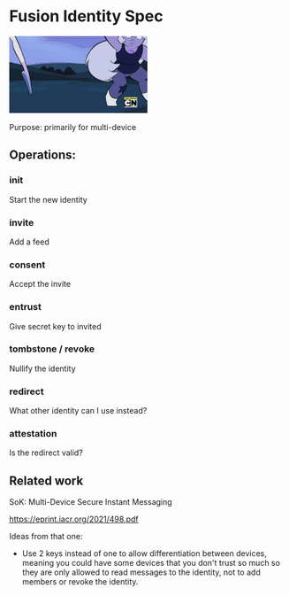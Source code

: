 # Fusion Identity Spec

![dance][dancegif]

Purpose: primarily for multi-device

## Operations:

### init

Start the new identity

### invite

Add a feed

### consent

Accept the invite

### entrust

Give secret key to invited

### tombstone / revoke

Nullify the identity

### redirect

What other identity can I use instead?

### attestation

Is the redirect valid?

## Related work

SoK: Multi-Device Secure Instant Messaging

https://eprint.iacr.org/2021/498.pdf

Ideas from that one:
 - Use 2 keys instead of one to allow differentiation between devices,
   meaning you could have some devices that you don't trust so much so
   they are only allowed to read messages to the identity, not to add
   members or revoke the identity.

[dancegif]: assets/dance.gif
